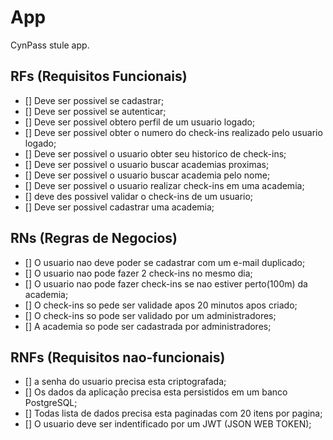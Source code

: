 # App

CynPass stule app.


## RFs (Requisitos Funcionais)
- [] Deve ser possivel se cadastrar;
- [] Deve ser possivel se autenticar;
- [] Deve ser possivel obtero perfil de um usuario logado;
- [] Deve ser possivel obter o numero do check-ins realizado pelo usuario logado;
- [] Deve ser possivel o usuario obter seu historico de check-ins;
- [] Deve ser possivel o usuario buscar academias proximas;
- [] Deve ser possivel o usuario buscar academia pelo nome;
- [] Deve ser possivel o usuario realizar check-ins em uma academia;
- [] deve des possivel validar o check-ins de um usuario;
- [] Deve ser possivel cadastrar uma academia;

## RNs (Regras de Negocios)

- [] O usuario nao deve poder se cadastrar com um e-mail duplicado;
- [] O usuario nao pode fazer 2 check-ins no mesmo dia;
- [] O usuario nao pode fazer check-ins se nao estiver perto(100m) da academia;
- [] O check-ins so pede ser validade apos 20 minutos apos criado;
- [] O check-ins so pode ser validado por um administradores;
- [] A academia so pode ser  cadastrada por  administradores;

## RNFs (Requisitos nao-funcionais)

- [] a senha do usuario precisa esta criptografada;
- [] Os dados da aplicação precisa esta persistidos em um banco PostgreSQL;
- [] Todas lista de dados precisa esta paginadas com 20 itens por pagina;
- [] O usuario deve ser indentificado por um JWT (JSON WEB TOKEN);  